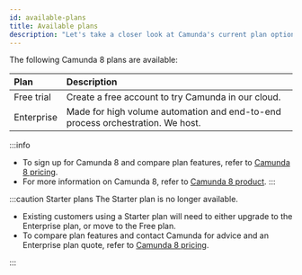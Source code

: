 ```yaml
---
id: available-plans
title: Available plans
description: "Let's take a closer look at Camunda's current plan options."
---
```


The following Camunda 8 plans are available:

| Plan       | Description                                                                    |
| :--------- | :----------------------------------------------------------------------------- |
| Free trial | Create a free account to try Camunda in our cloud.                             |
| Enterprise | Made for high volume automation and end-to-end process orchestration. We host. |

:::info

- To sign up for Camunda 8 and compare plan features, refer to [Camunda 8 pricing](https://camunda.com/pricing/?utm_source=docs.camunda.io&utm_medium=referral).
- For more information on Camunda 8, refer to [Camunda 8 product](https://camunda.com/products/cloud/).
  :::

:::caution Starter plans
The Starter plan is no longer available.

- Existing customers using a Starter plan will need to either upgrade to the Enterprise plan, or move to the Free plan.
- To compare plan features and contact Camunda for advice and an Enterprise plan quote, refer to [Camunda 8 pricing](https://camunda.com/pricing/?utm_source=docs.camunda.io&utm_medium=referral).

:::
